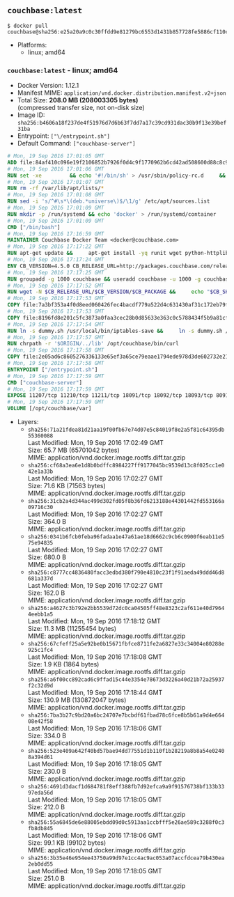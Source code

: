 ## `couchbase:latest`

```console
$ docker pull couchbase@sha256:e25a20a9c0c30ffdd9e81279bc6553d1431b857728fe5886cf110c7e163eef82
```

-	Platforms:
	-	linux; amd64

### `couchbase:latest` - linux; amd64

-	Docker Version: 1.12.1
-	Manifest MIME: `application/vnd.docker.distribution.manifest.v2+json`
-	Total Size: **208.0 MB (208003305 bytes)**  
	(compressed transfer size, not on-disk size)
-	Image ID: `sha256:b4606a18f237de4f51976d7d6b63f7dd7a17c39cd931dac30b9f13e39bef31ba`
-	Entrypoint: `["\/entrypoint.sh"]`
-	Default Command: `["couchbase-server"]`

```dockerfile
# Mon, 19 Sep 2016 17:01:05 GMT
ADD file:84af410c096e19f2106852b7926f0d4c9f1770962b6cd42ad508600d88c8c975 in / 
# Mon, 19 Sep 2016 17:01:06 GMT
RUN set -xe 		&& echo '#!/bin/sh' > /usr/sbin/policy-rc.d 	&& echo 'exit 101' >> /usr/sbin/policy-rc.d 	&& chmod +x /usr/sbin/policy-rc.d 		&& dpkg-divert --local --rename --add /sbin/initctl 	&& cp -a /usr/sbin/policy-rc.d /sbin/initctl 	&& sed -i 's/^exit.*/exit 0/' /sbin/initctl 		&& echo 'force-unsafe-io' > /etc/dpkg/dpkg.cfg.d/docker-apt-speedup 		&& echo 'DPkg::Post-Invoke { "rm -f /var/cache/apt/archives/*.deb /var/cache/apt/archives/partial/*.deb /var/cache/apt/*.bin || true"; };' > /etc/apt/apt.conf.d/docker-clean 	&& echo 'APT::Update::Post-Invoke { "rm -f /var/cache/apt/archives/*.deb /var/cache/apt/archives/partial/*.deb /var/cache/apt/*.bin || true"; };' >> /etc/apt/apt.conf.d/docker-clean 	&& echo 'Dir::Cache::pkgcache ""; Dir::Cache::srcpkgcache "";' >> /etc/apt/apt.conf.d/docker-clean 		&& echo 'Acquire::Languages "none";' > /etc/apt/apt.conf.d/docker-no-languages 		&& echo 'Acquire::GzipIndexes "true"; Acquire::CompressionTypes::Order:: "gz";' > /etc/apt/apt.conf.d/docker-gzip-indexes 		&& echo 'Apt::AutoRemove::SuggestsImportant "false";' > /etc/apt/apt.conf.d/docker-autoremove-suggests
# Mon, 19 Sep 2016 17:01:07 GMT
RUN rm -rf /var/lib/apt/lists/*
# Mon, 19 Sep 2016 17:01:08 GMT
RUN sed -i 's/^#\s*\(deb.*universe\)$/\1/g' /etc/apt/sources.list
# Mon, 19 Sep 2016 17:01:09 GMT
RUN mkdir -p /run/systemd && echo 'docker' > /run/systemd/container
# Mon, 19 Sep 2016 17:01:09 GMT
CMD ["/bin/bash"]
# Mon, 19 Sep 2016 17:16:59 GMT
MAINTAINER Couchbase Docker Team <docker@couchbase.com>
# Mon, 19 Sep 2016 17:17:22 GMT
RUN apt-get update &&     apt-get install -yq runit wget python-httplib2 chrpath     lsof lshw sysstat net-tools numactl  &&     apt-get autoremove && apt-get clean &&     rm -rf /var/lib/apt/lists/* /tmp/* /var/tmp/*
# Mon, 19 Sep 2016 17:17:24 GMT
ENV CB_VERSION=4.5.0 CB_RELEASE_URL=http://packages.couchbase.com/releases CB_PACKAGE=couchbase-server-enterprise_4.5.0-ubuntu14.04_amd64.deb CB_SHA256=441398302210c0d73f27bdab741b471fc9da116bf45f521b314345f04560716e PATH=/usr/local/sbin:/usr/local/bin:/usr/sbin:/usr/bin:/sbin:/bin:/opt/couchbase/bin:/opt/couchbase/bin/tools:/opt/couchbase/bin/install
# Mon, 19 Sep 2016 17:17:25 GMT
RUN groupadd -g 1000 couchbase && useradd couchbase -u 1000 -g couchbase -M
# Mon, 19 Sep 2016 17:17:52 GMT
RUN wget -N $CB_RELEASE_URL/$CB_VERSION/$CB_PACKAGE &&     echo "$CB_SHA256  $CB_PACKAGE" | sha256sum -c - &&     dpkg -i ./$CB_PACKAGE && rm -f ./$CB_PACKAGE
# Mon, 19 Sep 2016 17:17:53 GMT
COPY file:7a3bf353a4f0d8eed060426fec4bacdf779a522d4c631430af31c172eb79f95b in /etc/service/couchbase-server/run 
# Mon, 19 Sep 2016 17:17:53 GMT
COPY file:8196fd8e201c5fc3873a0faa3cec28b0d85633e363c0c5788434f5b9a81cfa5b in /usr/local/bin/ 
# Mon, 19 Sep 2016 17:17:54 GMT
RUN ln -s dummy.sh /usr/local/bin/iptables-save &&     ln -s dummy.sh /usr/local/bin/lvdisplay &&     ln -s dummy.sh /usr/local/bin/vgdisplay &&     ln -s dummy.sh /usr/local/bin/pvdisplay
# Mon, 19 Sep 2016 17:17:57 GMT
RUN chrpath -r '$ORIGIN/../lib' /opt/couchbase/bin/curl
# Mon, 19 Sep 2016 17:17:58 GMT
COPY file:2e05ad6c8605276336133e65ef3a65ce79eaae1794ede978d3de602732e217ac in / 
# Mon, 19 Sep 2016 17:17:58 GMT
ENTRYPOINT ["/entrypoint.sh"]
# Mon, 19 Sep 2016 17:17:59 GMT
CMD ["couchbase-server"]
# Mon, 19 Sep 2016 17:17:59 GMT
EXPOSE 11207/tcp 11210/tcp 11211/tcp 18091/tcp 18092/tcp 18093/tcp 8091/tcp 8092/tcp 8093/tcp 8094/tcp
# Mon, 19 Sep 2016 17:17:59 GMT
VOLUME [/opt/couchbase/var]
```

-	Layers:
	-	`sha256:71a21fdea81d21aa19f00fb67e74d07e5c84019f8e2a5f81c64395db55360088`  
		Last Modified: Mon, 19 Sep 2016 17:02:49 GMT  
		Size: 65.7 MB (65701042 bytes)  
		MIME: application/vnd.docker.image.rootfs.diff.tar.gzip
	-	`sha256:cf68a3ea6e1d8b0bdffc8984227ff9177045bc9539d13c8f025cc1e042e1a33b`  
		Last Modified: Mon, 19 Sep 2016 17:02:27 GMT  
		Size: 71.6 KB (71563 bytes)  
		MIME: application/vnd.docker.image.rootfs.diff.tar.gzip
	-	`sha256:31cb2a4d344ac499d302fd05f8b36fd6213188e44301442fd553166a09716c30`  
		Last Modified: Mon, 19 Sep 2016 17:02:27 GMT  
		Size: 364.0 B  
		MIME: application/vnd.docker.image.rootfs.diff.tar.gzip
	-	`sha256:0341b6fcb0feba96fadaa1e47a61ae18d6662c9cb6c0900f6eab11e575e94835`  
		Last Modified: Mon, 19 Sep 2016 17:02:27 GMT  
		Size: 680.0 B  
		MIME: application/vnd.docker.image.rootfs.diff.tar.gzip
	-	`sha256:c8777cc4836480facc3edbd380f790e4810c23f1f91aeda49ddd46d8681a337d`  
		Last Modified: Mon, 19 Sep 2016 17:02:27 GMT  
		Size: 162.0 B  
		MIME: application/vnd.docker.image.rootfs.diff.tar.gzip
	-	`sha256:a4627c3b792e2bb5539d72dc0ca04505ff48e8323c2af611e40d79644eebb1a5`  
		Last Modified: Mon, 19 Sep 2016 17:18:12 GMT  
		Size: 11.3 MB (11255454 bytes)  
		MIME: application/vnd.docker.image.rootfs.diff.tar.gzip
	-	`sha256:67cfeff25a5e92be0b15671fbfce8711fe2a6827e33c34004e80288e925c1fc4`  
		Last Modified: Mon, 19 Sep 2016 17:18:08 GMT  
		Size: 1.9 KB (1864 bytes)  
		MIME: application/vnd.docker.image.rootfs.diff.tar.gzip
	-	`sha256:a6f00cc892cad6c9ffad15c44e3354e78673d3226a40d21b72a25937f2c32d9d`  
		Last Modified: Mon, 19 Sep 2016 17:18:44 GMT  
		Size: 130.9 MB (130872047 bytes)  
		MIME: application/vnd.docker.image.rootfs.diff.tar.gzip
	-	`sha256:7ba3b27c9bd20a6bc24707e7bcbdf61fbad78c6fce8b5b61a9d4e66408e42f58`  
		Last Modified: Mon, 19 Sep 2016 17:18:06 GMT  
		Size: 334.0 B  
		MIME: application/vnd.docker.image.rootfs.diff.tar.gzip
	-	`sha256:523e409a642f40bd57bae94dd77551d1b110f1b28219a8b8a54e02408a394d61`  
		Last Modified: Mon, 19 Sep 2016 17:18:05 GMT  
		Size: 230.0 B  
		MIME: application/vnd.docker.image.rootfs.diff.tar.gzip
	-	`sha256:4691d3dacf1d684781f8eff388fb7d92efca9a9f91576738bf133b3397eda56d`  
		Last Modified: Mon, 19 Sep 2016 17:18:05 GMT  
		Size: 212.0 B  
		MIME: application/vnd.docker.image.rootfs.diff.tar.gzip
	-	`sha256:55a6845de6e88005ebdd09d0c5913aa1ccbfff5e26ae589c3288f0c3fb8db845`  
		Last Modified: Mon, 19 Sep 2016 17:18:06 GMT  
		Size: 99.1 KB (99102 bytes)  
		MIME: application/vnd.docker.image.rootfs.diff.tar.gzip
	-	`sha256:3b35e46e954ee43750a99d97e1cc4ac9ac053a07accfdcea79b430ea2eb0dd55`  
		Last Modified: Mon, 19 Sep 2016 17:18:05 GMT  
		Size: 251.0 B  
		MIME: application/vnd.docker.image.rootfs.diff.tar.gzip
